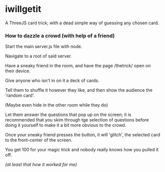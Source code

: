 # iwillgetit

A ThreeJS card trick; with a dead simple way of guessing any chosen card.

### How to dazzle a crowd (with help of a friend)

Start the main server.js file with node.

Navigate to a root of said server.

Have a sneaky friend in the room, and have the page /thetrick/ open on their device.

Give anyone who isn't in on it a deck of cards.

Tell them to shuffle it however they like, and then show the audience the 'random card'.

(Maybe even hide in the other room while they do)

Let them answer the questions that pop up on the screen; it is recommended that you skim through tge selection of questions before doing it yourself to make it a bit more obvious to the crowd.

Once your sneaky friend presses the button, it will 'glitch', the selected card to the front-center of the screen.

You get 100 for your magic trick and nobody really knows how you pulled it off.

*(at least that how it worked for me)*
